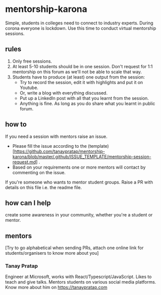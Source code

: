 # mentorship-karona
Simple, students in colleges need to connect to industry experts. During corona everyone is lockdown. Use this time to conduct virtual mentorship sessions. 

## rules
1. Only free sessions. 
2. At least 5-10 students should be in one session. Don't request for 1:1 mentorship on this forum as we'll not be able to scale that way.
3. Students have to produce (at least) one output from the session: 
	* Try to record the session, edit it with highlights and put it on Youtube. 
	* Or, write a blog with everything discussed.
	* Put up a LinkedIn post with all that you learnt from the session.
	* Anything is fine. As long as you do share what you learnt in public forum.

## how to

If you need a session with mentors raise an issue.
- Please fill the issue according to the (template)[https://github.com/tanaypratap/mentorship-karona/blob/master/.github/ISSUE_TEMPLATE/mentorship-session-request.md] . 
- Based on your requirements one or more mentors will contact by commenting on the issue.

If you're someone who wants to mentor student groups. Raise a PR with details on this file i.e. the readme file.

## how can I help
create some awareness in your community, whether you're a student or mentor.

## mentors
[Try to go alphabetical when sending PRs, attach one online link for students/organisers to know more about you]

### Tanay Pratap
Engineer at Microsoft, works with React/Typescript/JavaScript. Likes to teach and give talks. Mentors students on various social media platforms. 
Know more about him on  https://tanaypratap.com 
